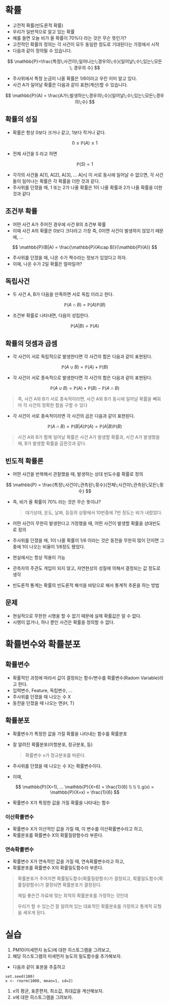 # 확률

- 고전적 확률(빈도론적 확률)
- 우리가 일반적으로 알고 있는 확률
- 예를 들면 오늘 비가 올 확률이 70%다 라는 것은 무슨 뜻인가?
- 고전적인 확률의 정의는 각 사건이 모두 동일한 정도로 기대된다는 가정에서 시작
- 다음과 같이 정의될 수 있습니다. 

$$
	\mathbb{P}=\frac{특정\;사건이\;일어나는\;경우의\;수}{일어날\;수\;있는\;모든 \; 경우의 수}
$$

- 주사위에서 특정 눈금이 나올 확률은 1/6이라고 우린 이미 알고 있다. 
- 사건 A가 일어날 확률은 다음과 같이 표현(계산)할 수 있습니다. 

$$
	\mathbb{P}(A) = \frac{A가\;발생하는\;경우의\;수}{일어날\;수\;있는\;모든\;경우의\;수}
$$



## 확률의 성질

- 확률은 항상 0보다 크거나 같고, 1보다 작거나 같다. 

$$
0 \leq \mathbb{P}(A) \leq 1
$$

- 전체 사건을 S 라고 하면

$$
\mathbb{P}(S) = 1
$$

- 각각의 사건들 A[1], A[2], A[3], ... A[n] 이 서로 동시에 일어날 수 없으면, 각 사건들이 일어나는 확률은 각 확률을 더한 것과 같다. 
- 주사위를 던졌을 때, 1 또는 2가 나올 확률은 1이 나올 확률과 2가 나올 확률을 더한것과 같다



## 조건부 확률

- 어떤 사건 A가 주어진 경우에 사건 B의 조건부 확률
- 이때 사건 A의 확률은 0보다 크다라고 가정 즉, 0이면 사건이 발생하지 않았기 때문에, ... 

$$
\mathbb{P}(B|A) = \frac{\mathbb{P}(A\cap B)}{\mathbb{P}(A)}
$$

- 주사위를 던졌을 때, 나온 수가 짝수라는 정보가 있었다고 하자. 
- 이때, 나온 수가 2일 확률은 얼마일까? 



## 독립사건

- 두 사건 A, B가 다음을 만족하면 서로 독립 이라고 한다. 

$$
	\mathbb{P}(A \cap B) = \mathbb{P}(A) \mathbb{P}(B)
$$

- 조건부 확률로 나타내면, 다음이 성립한다. 

$$
\mathbb{P}(A|B) = \mathbb{P}(A)
$$



## 확률의 덧셈과 곱셈

- 각 사건이 서로 독립적으로 발생한다면 각 사건의 합은 다음과 같이 표현된다. 

$$
\mathbb{P}(A \cup B) = \mathbb{P}(A) + \mathbb{P}(B)
$$

- 각 사건이 서로 종속적으로 발생한다면 각 사건의 합은 다음과 같이 표현된다. 

$$
\mathbb{P}(A \cup B) = \mathbb{P}(A) + \mathbb{P}(B) - \mathbb{P}(A \cap B)
$$

> 즉, 사건 A와 B가 서로 종속적이라면, 사건 A와 B가 동시에 일어날 확률을 빼줘야 각 사건의 정확한 합을 구할 수 있다



- 각 사건이 서로 종속적이라면 각 사건의 곱은 다음과 같이 표현된다. 

$$
\mathbb{P}(A \cap B) = \mathbb{P}(B|A) \mathbb{P}(A) = \mathbb{P}(A|B)\mathbb{P}(B)
$$

> 사건 A와 B가 함께 일어날 확률은 사건 A가 발생할 확률과, 사건 A가 발생했을 때, B가 발생할 확률을 곱한것과 같다. 



## 빈도적 확률론

- 어떤 사건을 반복해서 관찰했을 때, 발생하는 상대 빈도수를 확률로 정의

$$
	\mathbb{P} = \frac{특정\;사건이\;관측된\;횟수}{전체\;사건이\;관측된\;모든\;횟수}
$$

- 즉, 비가 올 확률이 70% 라는 것은 무슨 뜻이냐?

  > 대기상태, 온도, 날짜, 등등의 상황에서 10번중에 7번 정도는 비가 내렸었다. 

- 어떤 사건이 무한히 발생한다고 가정했을 때, 어떤 사건이 발생할 확률을 상대빈도로 정의

- 주사위를 던졌을 때, 1이 나올 확률이 1/6 이라는 것은 동전을 무한히 많이 던지면 그 중에 1이 나오는 비율이 1/6정도 됐었다. 



- 현실에서는 항상 적용이 가능
- 관측자의 주관도 개입이 되지 않고, 자연현상의 성질에 의해서 결정되는 값 정도로 생각
- 빈도론적 통계는 확률의 빈도론적 해석을 바탕으로 해서 통계적 추론을 하는 방법



## 문제

- 현실적으로 무한한 시행을 할 수 없기 때문에 실제 확률값은 알 수 없다. 
- 시행이 없거나, 하나 뿐인 사건은 확률을 정의할 수 없다. 





# 확률변수와 확률분포



## 확률변수

- 확률적인 과정에 따라서 값이 결정되는 함수/변수를 확률변수(Radom Variable)라고 한다. 
- 입력변수, Feature, 독립변수, ... 
- 주사위를 던졌을 때 나오는 수 X
- 동전을 던졌을 때 나오는 면(H, T)



## 확률분포

- 확률변수가 특정한 값을 가질 확률을 나타내는 함수를 확률분포

- 잘 알려진 확률분포(이항분포, 정규분포, 등)

  >  확률변수 x가 정규분포를 따른다.



- 주사위를 던졌을 때 나오는 수 X는 확률변수이다. 
- 이때, 

$$
\mathbb{P}(X=1), ... \mathbb{P}(X=6) = \frac{1}{6} \\
\\
\\
g(x) = \mathbb{P}(X=x) = \frac{1}{6}
$$

- 확률변수 X가 특정한 값을 가질 확률을 나타내는 함수



### 이산확률변수 

- 확률변수 X가 이산적인 값을 가질 때, 이 변수를 이산확률변수라고 하고, 
- 확률분포를 확률변수 X의 확률질량함수라 부른다. 



### 연속확률변수

- 확률변수 X가 연속적인 값을 가질 때, 연속확률변수라고 하고, 
- 확률분포를 확률변수 X의 확률밀도함수라 부른다. 



> 확률분포가 주어지면 확률밀도함수(확률질량함수)가 결정되고, 확률밀도함수(확률질량함수)가 결정되면 확률분포가 결정된다. 
>
> 제일 좋은건 자료에 맞는 최적의 확률분포를 가정하는 것인데
>
> 우리가 할 수 있는건 잘 알려져 있는 대표적인 확률분포를 가정하고 통계적 모형을 세우게 된다. 





# 실습

1. PM10(미세먼지 농도)에 대한 히스토그램을 그려보고, 
2. 해당 히스토그램의 미세먼저 농도의 밀도함수를 추가해보자. 



- 다음과 같이 표본을 추출하고

```
set.seed(100)
x <- rnorm(1000, mean=1, sd=2)
```

1. x의 평균, 표준편차, 최소값, 최대값을 계산해보자. 
2. x에 대한 히스토그램을 그려보자. 









